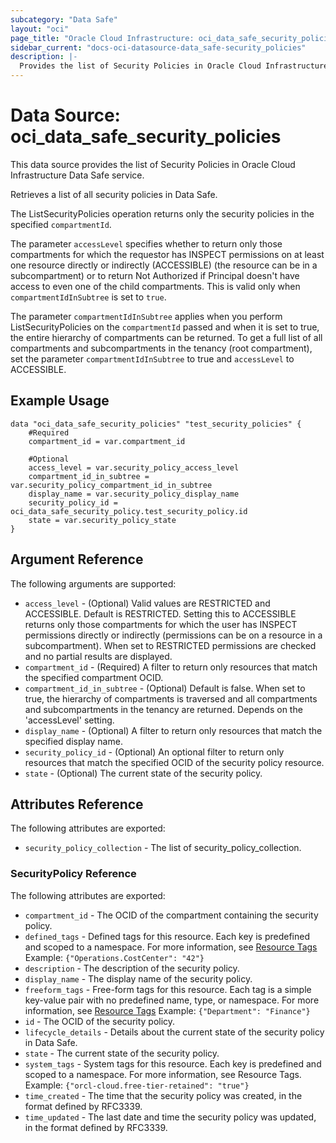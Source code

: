 ```yaml
---
subcategory: "Data Safe"
layout: "oci"
page_title: "Oracle Cloud Infrastructure: oci_data_safe_security_policies"
sidebar_current: "docs-oci-datasource-data_safe-security_policies"
description: |-
  Provides the list of Security Policies in Oracle Cloud Infrastructure Data Safe service
---
```


# Data Source: oci_data_safe_security_policies
This data source provides the list of Security Policies in Oracle Cloud Infrastructure Data Safe service.

Retrieves a list of all security policies in Data Safe.

The ListSecurityPolicies operation returns only the security policies in the specified `compartmentId`.

The parameter `accessLevel` specifies whether to return only those compartments for which the
requestor has INSPECT permissions on at least one resource directly
or indirectly (ACCESSIBLE) (the resource can be in a subcompartment) or to return Not Authorized if
Principal doesn't have access to even one of the child compartments. This is valid only when
`compartmentIdInSubtree` is set to `true`.

The parameter `compartmentIdInSubtree` applies when you perform ListSecurityPolicies on the
`compartmentId` passed and when it is set to true, the entire hierarchy of compartments can be returned.
To get a full list of all compartments and subcompartments in the tenancy (root compartment),
set the parameter `compartmentIdInSubtree` to true and `accessLevel` to ACCESSIBLE.


## Example Usage

```hcl
data "oci_data_safe_security_policies" "test_security_policies" {
	#Required
	compartment_id = var.compartment_id

	#Optional
	access_level = var.security_policy_access_level
	compartment_id_in_subtree = var.security_policy_compartment_id_in_subtree
	display_name = var.security_policy_display_name
	security_policy_id = oci_data_safe_security_policy.test_security_policy.id
	state = var.security_policy_state
}
```

## Argument Reference

The following arguments are supported:

* `access_level` - (Optional) Valid values are RESTRICTED and ACCESSIBLE. Default is RESTRICTED. Setting this to ACCESSIBLE returns only those compartments for which the user has INSPECT permissions directly or indirectly (permissions can be on a resource in a subcompartment). When set to RESTRICTED permissions are checked and no partial results are displayed. 
* `compartment_id` - (Required) A filter to return only resources that match the specified compartment OCID.
* `compartment_id_in_subtree` - (Optional) Default is false. When set to true, the hierarchy of compartments is traversed and all compartments and subcompartments in the tenancy are returned. Depends on the 'accessLevel' setting. 
* `display_name` - (Optional) A filter to return only resources that match the specified display name. 
* `security_policy_id` - (Optional) An optional filter to return only resources that match the specified OCID of the security policy resource.
* `state` - (Optional) The current state of the security policy.


## Attributes Reference

The following attributes are exported:

* `security_policy_collection` - The list of security_policy_collection.

### SecurityPolicy Reference

The following attributes are exported:

* `compartment_id` - The OCID of the compartment containing the security policy.
* `defined_tags` - Defined tags for this resource. Each key is predefined and scoped to a namespace. For more information, see [Resource Tags](https://docs.cloud.oracle.com/iaas/Content/General/Concepts/resourcetags.htm)  Example: `{"Operations.CostCenter": "42"}` 
* `description` - The description of the security policy.
* `display_name` - The display name of the security policy.
* `freeform_tags` - Free-form tags for this resource. Each tag is a simple key-value pair with no predefined name, type, or namespace. For more information, see [Resource Tags](https://docs.cloud.oracle.com/iaas/Content/General/Concepts/resourcetags.htm)  Example: `{"Department": "Finance"}` 
* `id` - The OCID of the security policy.
* `lifecycle_details` - Details about the current state of the security policy in Data Safe.
* `state` - The current state of the security policy.
* `system_tags` - System tags for this resource. Each key is predefined and scoped to a namespace. For more information, see Resource Tags. Example: `{"orcl-cloud.free-tier-retained": "true"}` 
* `time_created` - The time that the security policy was created, in the format defined by RFC3339.
* `time_updated` - The last date and time the security policy was updated, in the format defined by RFC3339.

